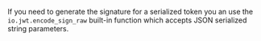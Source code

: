 If you need to generate the signature for a serialized token you an use the
`io.jwt.encode_sign_raw` built-in function which accepts JSON serialized string
parameters.
